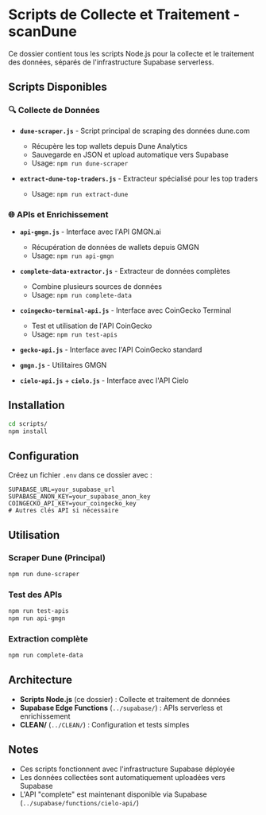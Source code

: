 # Scripts de Collecte et Traitement - scanDune

Ce dossier contient tous les scripts Node.js pour la collecte et le traitement des données, séparés de l'infrastructure Supabase serverless.

## Scripts Disponibles

### 🔍 Collecte de Données

- **`dune-scraper.js`** - Script principal de scraping des données dune.com
  - Récupère les top wallets depuis Dune Analytics
  - Sauvegarde en JSON et upload automatique vers Supabase
  - Usage: `npm run dune-scraper`

- **`extract-dune-top-traders.js`** - Extracteur spécialisé pour les top traders
  - Usage: `npm run extract-dune`

### 🌐 APIs et Enrichissement

- **`api-gmgn.js`** - Interface avec l'API GMGN.ai
  - Récupération de données de wallets depuis GMGN
  - Usage: `npm run api-gmgn`

- **`complete-data-extractor.js`** - Extracteur de données complètes
  - Combine plusieurs sources de données
  - Usage: `npm run complete-data`

- **`coingecko-terminal-api.js`** - Interface avec CoinGecko Terminal
  - Test et utilisation de l'API CoinGecko
  - Usage: `npm run test-apis`

- **`gecko-api.js`** - Interface avec l'API CoinGecko standard

- **`gmgn.js`** - Utilitaires GMGN

- **`cielo-api.js`** + **`cielo.js`** - Interface avec l'API Cielo

## Installation

```bash
cd scripts/
npm install
```

## Configuration

Créez un fichier `.env` dans ce dossier avec :

```env
SUPABASE_URL=your_supabase_url
SUPABASE_ANON_KEY=your_supabase_anon_key
COINGECKO_API_KEY=your_coingecko_key
# Autres clés API si nécessaire
```

## Utilisation

### Scraper Dune (Principal)
```bash
npm run dune-scraper
```

### Test des APIs
```bash
npm run test-apis
npm run api-gmgn
```

### Extraction complète
```bash
npm run complete-data
```

## Architecture

- **Scripts Node.js** (ce dossier) : Collecte et traitement de données
- **Supabase Edge Functions** (`../supabase/`) : APIs serverless et enrichissement
- **CLEAN/** (`../CLEAN/`) : Configuration et tests simples

## Notes

- Ces scripts fonctionnent avec l'infrastructure Supabase déployée
- Les données collectées sont automatiquement uploadées vers Supabase
- L'API "complete" est maintenant disponible via Supabase (`../supabase/functions/cielo-api/`)
